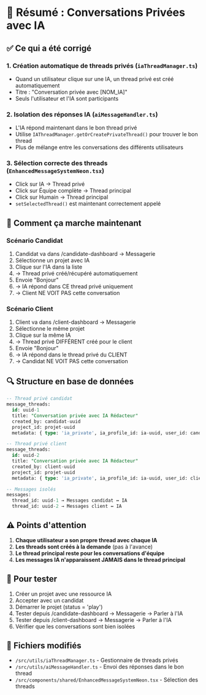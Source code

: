 # 🔐 Résumé : Conversations Privées avec IA

## ✅ Ce qui a été corrigé

### 1. **Création automatique de threads privés** (`iaThreadManager.ts`)
- Quand un utilisateur clique sur une IA, un thread privé est créé automatiquement
- Titre : "Conversation privée avec [NOM_IA]"
- Seuls l'utilisateur et l'IA sont participants

### 2. **Isolation des réponses IA** (`aiMessageHandler.ts`)
- L'IA répond maintenant dans le bon thread privé
- Utilise `IAThreadManager.getOrCreatePrivateThread()` pour trouver le bon thread
- Plus de mélange entre les conversations des différents utilisateurs

### 3. **Sélection correcte des threads** (`EnhancedMessageSystemNeon.tsx`)
- Click sur IA → Thread privé
- Click sur Équipe complète → Thread principal
- Click sur Humain → Thread principal
- `setSelectedThread()` est maintenant correctement appelé

## 🎯 Comment ça marche maintenant

### Scénario Candidat
1. Candidat va dans /candidate-dashboard → Messagerie
2. Sélectionne un projet avec IA
3. Clique sur l'IA dans la liste
4. → Thread privé créé/récupéré automatiquement
5. Envoie "Bonjour"
6. → IA répond dans CE thread privé uniquement
7. → Client NE VOIT PAS cette conversation

### Scénario Client
1. Client va dans /client-dashboard → Messagerie
2. Sélectionne le même projet
3. Clique sur la même IA
4. → Thread privé DIFFÉRENT créé pour le client
5. Envoie "Bonjour"
6. → IA répond dans le thread privé du CLIENT
7. → Candidat NE VOIT PAS cette conversation

## 🔍 Structure en base de données

```sql
-- Thread privé candidat
message_threads:
  id: uuid-1
  title: "Conversation privée avec IA Rédacteur"
  created_by: candidat-uuid
  project_id: projet-uuid
  metadata: { type: 'ia_private', ia_profile_id: ia-uuid, user_id: candidat-uuid }

-- Thread privé client
message_threads:
  id: uuid-2
  title: "Conversation privée avec IA Rédacteur"
  created_by: client-uuid
  project_id: projet-uuid
  metadata: { type: 'ia_private', ia_profile_id: ia-uuid, user_id: client-uuid }

-- Messages isolés
messages:
  thread_id: uuid-1 → Messages candidat ↔ IA
  thread_id: uuid-2 → Messages client ↔ IA
```

## ⚠️ Points d'attention

1. **Chaque utilisateur a son propre thread avec chaque IA**
2. **Les threads sont créés à la demande** (pas à l'avance)
3. **Le thread principal reste pour les conversations d'équipe**
4. **Les messages IA n'apparaissent JAMAIS dans le thread principal**

## 🧪 Pour tester

1. Créer un projet avec une ressource IA
2. Accepter avec un candidat
3. Démarrer le projet (status = 'play')
4. Tester depuis /candidate-dashboard → Messagerie → Parler à l'IA
5. Tester depuis /client-dashboard → Messagerie → Parler à l'IA
6. Vérifier que les conversations sont bien isolées

## 📝 Fichiers modifiés

- `/src/utils/iaThreadManager.ts` - Gestionnaire de threads privés
- `/src/utils/aiMessageHandler.ts` - Envoi des réponses dans le bon thread
- `/src/components/shared/EnhancedMessageSystemNeon.tsx` - Sélection des threads